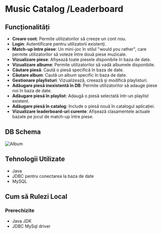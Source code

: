# Music Catalog /Leaderboard



## Funcționalități

- **Creare cont**: Permite utilizatorilor să creeze un cont nou.
- **Login**: Autentificare pentru utilizatorii existenți.
- **Match-up între piese**: Un mini-joc în stilul "would you rather", care permite utilizatorilor să voteze între două piese muzicale.
- **Vizualizare piese**: Afișează toate piesele disponibile în baza de date.
- **Vizualizare albume**: Permite utilizatorilor să vadă albumele disponibile.
- **Căutare piesă**: Caută o piesă specifică în baza de date.
- **Căutare album**: Caută un album specific în baza de date.
- **Gestionare playlisturi**: Vizualizează, creează și modifică playlisturi.
- **Adăugare piesă inexistentă în DB**: Permite utilizatorilor să adauge piese noi în baza de date.
- **Adăugare piesă în playlist**: Adaugă o piesă selectată într-un playlist existent.
- **Adăugare piesă în catalog**: Include o piesă nouă în catalogul aplicației.
- **Vizualizare leaderboard-uri curente**: Afișează clasamentele actuale bazate pe jocul de match-up între piese.

## DB Schema
![Album](https://github.com/Raduc2003/MusicCatalog/assets/72871085/55c55c5b-580b-4fe3-8e64-a0f4eb588605)


## Tehnologii Utilizate

- Java
- JDBC pentru conectarea la baza de date
- MySQL


## Cum să Rulezi Local

### Prerechizite

- Java JDK 
- JDBC MySql driver
